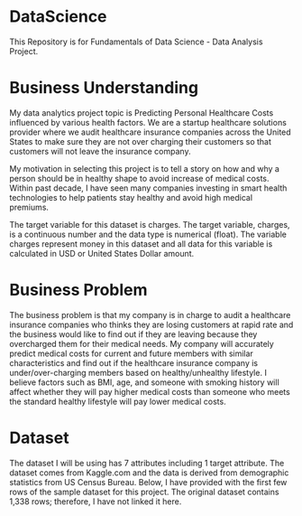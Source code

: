 # DataScience
This Repository is for Fundamentals of Data Science - Data Analysis Project.

# Business Understanding
My data analytics project topic is Predicting Personal Healthcare Costs influenced by various health factors. We are a startup healthcare solutions provider where we audit healthcare insurance companies across the United States to make sure they are not over charging their customers so that customers will not leave the insurance company.

My motivation in selecting this project is to tell a story on how and why a person should be in healthy shape to avoid increase of medical costs. Within past decade, I have seen many companies investing in smart health technologies to help patients stay healthy and avoid high medical premiums.

The target variable for this dataset is charges. The target variable, charges, is a continuous number and the data type is numerical (float). The variable charges represent money in this dataset and all data for this variable is calculated in USD or United States Dollar amount.

# Business Problem
The business problem is that my company is in charge to audit a healthcare insurance companies who thinks they are losing customers at rapid rate and the business would like to find out if they are leaving because they overcharged them for their medical needs. My company will accurately predict medical costs for current and future members with similar characteristics and find out if the healthcare insurance company is under/over-charging members based on healthy/unhealthy lifestyle. I believe factors such as BMI, age, and someone with smoking history will affect whether they will pay higher medical costs than someone who meets the standard healthy lifestyle will pay lower medical costs.

# Dataset
The dataset I will be using has 7 attributes including 1 target attribute. The dataset comes from Kaggle.com and the data is derived from demographic statistics from US Census Bureau. Below, I have provided with the first few rows of the sample dataset for this project. The original dataset contains 1,338 rows; therefore, I have not linked it here.
